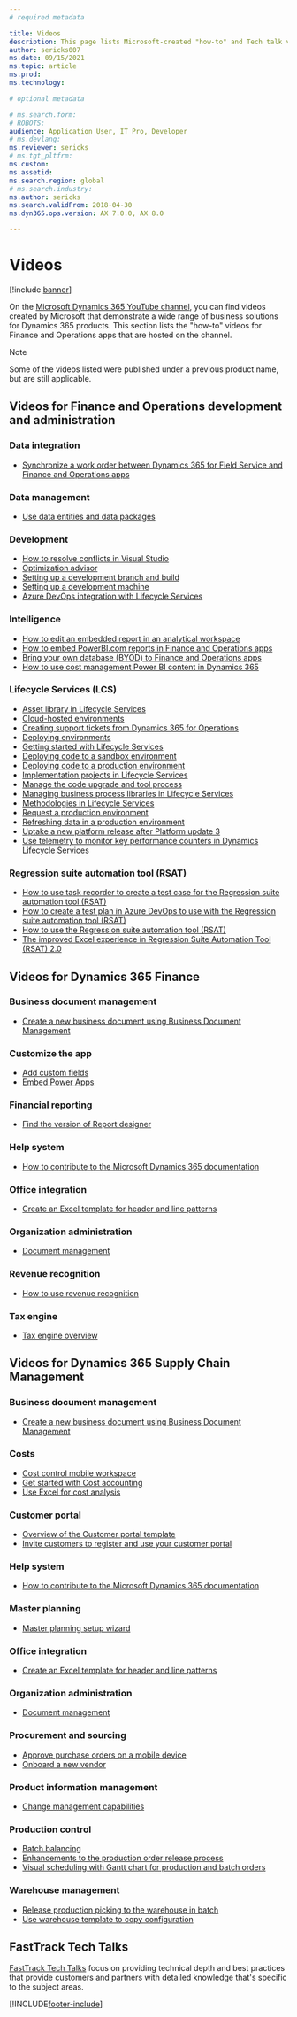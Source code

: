 ```yaml
---
# required metadata

title: Videos
description: This page lists Microsoft-created "how-to" and Tech talk videos relating to Finance and Operations apps that are available on YouTube and other sites.
author: sericks007
ms.date: 09/15/2021
ms.topic: article
ms.prod: 
ms.technology: 

# optional metadata

# ms.search.form: 
# ROBOTS: 
audience: Application User, IT Pro, Developer
# ms.devlang: 
ms.reviewer: sericks
# ms.tgt_pltfrm: 
ms.custom: 
ms.assetid: 
ms.search.region: global
# ms.search.industry: 
ms.author: sericks
ms.search.validFrom: 2018-04-30
ms.dyn365.ops.version: AX 7.0.0, AX 8.0

---
```


# Videos 

[!include [banner](../includes/banner.md)]

On the [Microsoft Dynamics 365 YouTube channel](https://www.youtube.com/channel/UCJGCg4rB3QSs8y_1FquelBQ), you can find videos created by Microsoft that demonstrate a wide range of business solutions for Dynamics 365 products. This section lists the "how-to" videos for Finance and Operations apps that are hosted on the channel.

> [!Note]
> Some of the videos listed were published under a previous product name, but are still applicable.

## Videos for Finance and Operations development and administration

### Data integration

- [Synchronize a work order between Dynamics 365 for Field Service and Finance and Operations apps](https://www.youtube.com/watch?v=46ylO7raZAo&feature=youtu.be)

### Data management

- [Use data entities and data packages](https://www.youtube.com/watch?v=UCyzbA41j8g&feature=youtu.be)

### Development

- [How to resolve conflicts in Visual Studio](https://youtu.be/4rxO0zUN2zU)
- [Optimization advisor](https://www.youtube.com/watch?v=MRsAzgFCUSQ&t=4s)
- [Setting up a development branch and build](https://www.youtube.com/watch?v=qXLd-NMx9OY)
- [Setting up a development machine](https://www.youtube.com/watch?v=cqp9MetfiyM)
- [Azure DevOps integration with Lifecycle Services](https://www.youtube.com/watch?v=0QyyyUp1zHQ&t=1s)

### Intelligence

- [How to edit an embedded report in an analytical workspace](https://youtu.be/_8WlwmSggcQ)
- [How to embed PowerBI.com reports in Finance and Operations apps](https://youtu.be/gGWuNJDoi-M)
- [Bring your own database (BYOD) to Finance and Operations apps](https://www.youtube.com/watch?v=-MaxtBJu2_o&feature=youtu.be)
- [How to use cost management Power BI content in Dynamics 365](https://www.youtube.com/watch?v=5jWHnM_C7WM&feature=youtu.be)

### Lifecycle Services (LCS)

- [Asset library in Lifecycle Services](https://www.youtube.com/watch?v=z-2xMRa1nOs)
- [Cloud-hosted environments](https://www.youtube.com/watch?v=igjVt1lbyLQ&t=17s)
- [Creating support tickets from Dynamics 365 for Operations](https://www.youtube.com/watch?v=avENUYBTBlA&t=2s)
- [Deploying environments](https://www.youtube.com/watch?v=FUROjGuhQEA&t=68s)
- [Getting started with Lifecycle Services](https://www.youtube.com/watch?v=qLBjKAPaqN4&t=24s)
- [Deploying code to a sandbox environment](https://www.youtube.com/watch?v=5azLeOO078k)
- [Deploying code to a production environment](https://www.youtube.com/watch?v=ogXo-saZkmE&t=2s)
- [Implementation projects in Lifecycle Services](https://www.youtube.com/watch?v=V1vVOgcTuw4&t=18s)
- [Manage the code upgrade and tool process](https://www.youtube.com/watch?v=M-AtR6ocYM8&feature=youtu.be)
- [Managing business process libraries in Lifecycle Services](https://www.youtube.com/watch?v=S5msxj-2-x0)
- [Methodologies in Lifecycle Services](https://www.youtube.com/watch?v=YRMJ15DvgZ8)
- [Request a production environment](https://www.youtube.com/watch?v=5j1GapLr3MY&feature=youtu.be)
- [Refreshing data in a production environment](https://www.youtube.com/watch?v=VCd5SgkYPTw)
- [Uptake a new platform release after Platform update 3](https://www.youtube.com/watch?v=nkiKP2Au6OQ&feature=youtu.be)
- [Use telemetry to monitor key performance counters in Dynamics Lifecycle Services](https://www.youtube.com/watch?v=18u6SC8GeFY&feature=youtu.be)

### Regression suite automation tool (RSAT)

- [How to use task recorder to create a test case for the Regression suite automation tool (RSAT)](https://youtu.be/bBr4BXAxTNI)
- [How to create a test plan in Azure DevOps to use with the Regression suite automation tool (RSAT)](https://youtu.be/3jIuBleAnQk) 
- [How to use the Regression suite automation tool (RSAT)](https://youtu.be/uhN9JItzGAk)
- [The improved Excel experience in Regression Suite Automation Tool (RSAT) 2.0](https://youtu.be/fcEkSIVQ1Bg)


## Videos for Dynamics 365 Finance

### Business document management
- [Create a new business document using Business Document Management](https://www.youtube.com/watch?v=gAIYl-mM_pw)

### Customize the app
- [Add custom fields](https://www.youtube.com/watch?v=gWSGZI9Vtnc)
- [Embed Power Apps](https://www.youtube.com/watch?v=x3qyA1bH-NY)

### Financial reporting
- [Find the version of Report designer](https://www.youtube.com/embed/icfA5Q3kp4w)

### Help system

- [How to contribute to the Microsoft Dynamics 365 documentation](https://youtu.be/m5djioozRbg)

### Office integration

- [Create an Excel template for header and line patterns](https://www.youtube.com/watch?v=RTicLb-6dbI&feature=youtu.be)

### Organization administration

- [Document management](https://www.youtube.com/watch?v=p4rl1CkiLN4&feature=youtu.be)

### Revenue recognition
- [How to use revenue recognition](https://youtu.be/v3amIsiqvoo)

### Tax engine

- [Tax engine overview](https://www.youtube.com/watch?v=jAFpEBOtNWI&feature=youtu.be)


## Videos for Dynamics 365 Supply Chain Management

### Business document management
- [Create a new business document using Business Document Management](https://www.youtube.com/watch?v=gAIYl-mM_pw)

### Costs
- [Cost control mobile workspace](https://youtu.be/imsuTg8rUVk)
- [Get started with Cost accounting](https://youtu.be/1pUDtJQZ8FU)
- [Use Excel for cost analysis](https://youtu.be/-HKHYdClvx8)

### Customer portal
- [Overview of the Customer portal template](https://youtu.be/nPrqoLuHfV8)
- [Invite customers to register and use your customer portal](https://youtu.be/drGUYHX9QIQ)

### Help system

- [How to contribute to the Microsoft Dynamics 365 documentation](https://youtu.be/m5djioozRbg)

### Master planning
- [Master planning setup wizard](https://youtu.be/c-e6n-8rZb4)

### Office integration

- [Create an Excel template for header and line patterns](https://www.youtube.com/watch?v=RTicLb-6dbI&feature=youtu.be)

### Organization administration

- [Document management](https://www.youtube.com/watch?v=p4rl1CkiLN4&feature=youtu.be)

### Procurement and sourcing

- [Approve purchase orders on a mobile device](https://youtu.be/gZ-gOlJe7H8)
- [Onboard a new vendor](https://www.youtube.com/watch?v=0KUc3AGaTKk&feature=youtu.be)

### Product information management
- [Change management capabilities](https://youtu.be/N313FqvRuBc)

### Production control

- [Batch balancing](https://www.youtube.com/watch?v=4SNLWsU9KyI&feature=youtu.be)
- [Enhancements to the production order release process](https://www.youtube.com/watch?v=Rm3ojAz6Zu0&feature=youtu.be)
- [Visual scheduling with Gantt chart for production and batch orders](https://youtu.be/BtbuShkGj4I)


### Warehouse management

- [Release production picking to the warehouse in batch](https://youtu.be/8urAJn50dQ8)
- [Use warehouse template to copy configuration](https://www.youtube.com/watch?v=K2WIfFlqJYs&feature=youtu.be)

## FastTrack Tech Talks

[FastTrack Tech Talks](https://community.dynamics.com/365/b/techtalks?c=Finance%20and%20Operations) focus on providing technical depth and best practices that provide customers and partners with detailed knowledge that's specific to the subject areas.




[!INCLUDE[footer-include](../../../includes/footer-banner.md)]
